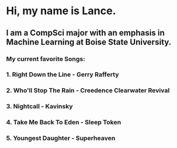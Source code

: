 # Hi, my name is Lance. 
## I am a CompSci major with an emphasis in Machine Learning at Boise State University. 
### My current favorite Songs:
###  1. Right Down the Line - Gerry Rafferty
###  2. Who'll Stop The Rain - Creedence Clearwater Revival
###  3. Nightcall - Kavinsky
###  4. Take Me Back To Eden - Sleep Token
###  5. Youngest Daughter - Superheaven
